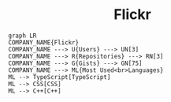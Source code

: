 <h1 align="center">Flickr</h1>

```mermaid
graph LR
COMPANY_NAME{Flickr}
COMPANY_NAME ---> U{Users} ---> UN[3]
COMPANY_NAME ---> R{Repositories} ---> RN[3]
COMPANY_NAME ---> G{Gists} ---> GN[75]
COMPANY_NAME ---> ML{Most Used<br>Languages}
ML --> TypeScript[TypeScript]
ML --> CSS[CSS]
ML --> C++[C++]
```
